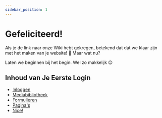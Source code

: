 ```yaml
---
sidebar_position: 1
---
```


# Gefeliciteerd!

Als je de link naar onze Wiki hebt gekregen, betekend dat dat we klaar zijn met het maken van je website! 🎉 Maar wat nu?

Laten we beginnen bij het begin. Wel zo makkelijk 😉

## Inhoud van Je Eerste Login

- [Inloggen](/inloggen.md)
- [Mediabibliotheek](https://wiki.pageking.nl/docs/tutorial-basics/mediabibliotheek)
- [Formulieren](https://wiki.pageking.nl/docs/tutorial-basics/formulieren)
- [Pagina's](https://wiki.pageking.nl/docs/tutorial-basics/paginas)
- [Nice!](https://wiki.pageking.nl/docs/tutorial-basics/nice)